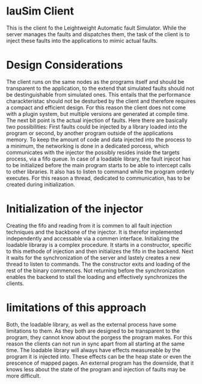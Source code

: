 # lauSim Client

This is the client fo the Leightweight Automatic fault Simulator. While the server manages the faults and dispatches them, the task of the client is to inject these faults into the applications to mimic actual faults.

# Design Considerations

The client runs on the same nodes as the programs itself and should be transparent to the application, to the extend that simulated faults should not be destinguishable from simulated ones. This entails that the performance charackteristac should not be desturbed by the client and therefore requires a compact and efficient design. For this reason the client does not come with a plugin system, but multiple versions are generated at compile time. The next bit point is the actual injection of faults. Here there are basically two possibilities: First faults could be injected by a library loaded into the program or second, by another program outside of the applications memory. To keep the amount of code and data injected into the process to a minimum, the networking is done in a dedicated porcess, which communicates with the injector the possibly resides inside the targets process, via a fifo queue. In case of a loadable library, the fault injecot has to be initialized before the main program starts to be able to intercept calls to other libraries. It also has to listen to command while the program orderly executes. For this reason a thread, dedicated to communication, has to be created during initialization.

# Initialization of the injector

Creating the fifo and reading from it is commen to all fault injection techniques and the backbone of the injector. It is therefor implemented independently and accessable via a commen interface. Initializing the loadable libraray is a complex procedure. It starts in a constructor, specific to this methode of injection and then initializes the fifo in the backend. Next it waits for the synchronization of the server and lastely creates a new thread to listen to commands. The the constructor exits and loading of the rest of the binary commences. Not returning before the synchronization enables the backend to stall the loading and effectively synchronizes the clients.

# limitations of this approach

Both, the loadable library, as well as the external process have some limitations to them. As they both are designed to be transparent to the program, they cannot know about the porgess the program makes. For this reason the clients can not run in sync apart from all starting at the same time. The loadable library will always have effects measureable by the program it is injected into. These effects can be the heap state or even the prescence of mapped pages. An external program has the downside, that it knows less about the state of the program and injection of faults may be more difficult. 